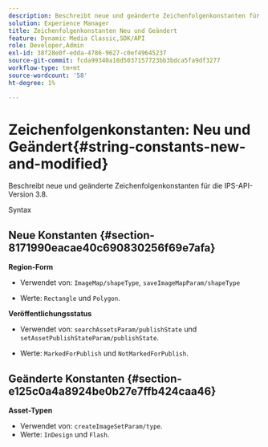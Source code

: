 ```yaml
---
description: Beschreibt neue und geänderte Zeichenfolgenkonstanten für die IPS-API-Version 3.8.
solution: Experience Manager
title: Zeichenfolgenkonstanten Neu und Geändert
feature: Dynamic Media Classic,SDK/API
role: Developer,Admin
exl-id: 38f28e0f-edda-4786-9627-c0ef49645237
source-git-commit: fcda99340a18d5037157723bb3bdca5fa9df3277
workflow-type: tm+mt
source-wordcount: '58'
ht-degree: 1%

---
```


# Zeichenfolgenkonstanten: Neu und Geändert{#string-constants-new-and-modified}

Beschreibt neue und geänderte Zeichenfolgenkonstanten für die IPS-API-Version 3.8.

Syntax

## Neue Konstanten {#section-8171990eacae40c690830256f69e7afa}

**Region-Form**

* Verwendet von: `ImageMap/shapeType`, `saveImageMapParam/shapeType`

* Werte: `Rectangle` und `Polygon`.

**Veröffentlichungsstatus**

* Verwendet von: `searchAssetsParam/publishState` und `setAssetPublishStateParam/publishState`.

* Werte: `MarkedForPublish` und `NotMarkedForPublish`.

## Geänderte Konstanten {#section-e125c0a4a8924be0b27e7ffb424caa46}

**Asset-Typen**

* Verwendet von: `createImageSetParam/type`.
* Werte: `InDesign` und `Flash`.
